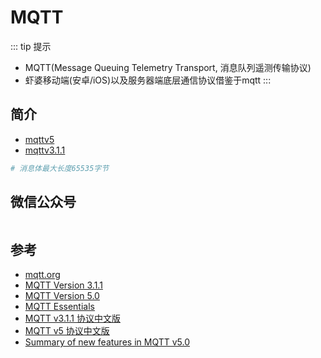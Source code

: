 # MQTT

::: tip 提示

- MQTT(Message Queuing Telemetry Transport, 消息队列遥测传输协议)
- 虾婆移动端(安卓/iOS)以及服务器端底层通信协议借鉴于mqtt
:::

## 简介

- [mqttv5](/protocol/mqttv5)
- [mqttv3.1.1](/protocol/mqttv311)

```bash
# 消息体最大长度65535字节
```

## 微信公众号

<img :src="$withBase('/image/qrcode_xiaperio_430.jpg')" style="width:250px;"/>

## 参考


- [mqtt.org](http://mqtt.org/)
- [MQTT Version 3.1.1](http://docs.oasis-open.org/mqtt/mqtt/v3.1.1/os/mqtt-v3.1.1-os.html)
- [MQTT Version 5.0](https://docs.oasis-open.org/mqtt/mqtt/v5.0/mqtt-v5.0.html)
- [MQTT Essentials](https://www.hivemq.com/mqtt-essentials/)
- [MQTT v3.1.1 协议中文版](https://github.com/mcxiaoke/mqtt)
- [MQTT v5 协议中文版](https://github.com/hui6075/mqtt_v5)
- [Summary of new features in MQTT v5.0](https://docs.oasis-open.org/mqtt/mqtt/v5.0/os/mqtt-v5.0-os.html#_Toc3901293)
